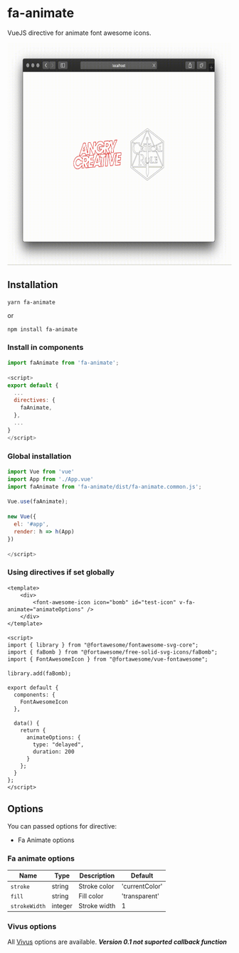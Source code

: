 # fa-animate

VueJS directive for animate font awesome icons.

<p align="center">
  <img width="725" height="500" src="https://raw.githubusercontent.com/Aspedm/fa-animate/master/fa-animate.gif">
</p>

## Installation
```
yarn fa-animate
```

or

```
npm install fa-animate
```

### Install in components
```javascript
import faAnimate from 'fa-animate';

<script>
export default {
  ...
  directives: {
    faAnimate,
  },
  ...
}
</script>
```

### Global installation
```javascript
import Vue from 'vue'
import App from './App.vue'
import faAnimate from 'fa-animate/dist/fa-animate.common.js';

Vue.use(faAnimate);

new Vue({
  el: '#app',
  render: h => h(App)
})

</script>
```

### Using directives if set globally

```vue
<template>
    <div>
        <font-awesome-icon icon="bomb" id="test-icon" v-fa-animate="animateOptions" />
    </div>
</template>

<script>
import { library } from "@fortawesome/fontawesome-svg-core";
import { faBomb } from "@fortawesome/free-solid-svg-icons/faBomb";
import { FontAwesomeIcon } from "@fortawesome/vue-fontawesome";

library.add(faBomb);

export default {
  components: {
    FontAwesomeIcon
  },

  data() {
    return {
      animateOptions: {
        type: "delayed",
        duration: 200
      }
    };
  }
};
</script>
```

## Options
You can passed options for directive:
* Fa Animate options

### Fa animate options
| Name          | Type     | Description | Default |
|---------------|----------|-------------|---------|
|`stroke`       | string   | Stroke color| 'currentColor'|
|`fill`         | string   | Fill color  | 'transparent' |
|`strokeWidth`  | integer  | Stroke width| 1             |

### Vivus options
All [Vivus](https://github.com/maxwellito/vivus) options are available.
***Version 0.1 not suported callback function***